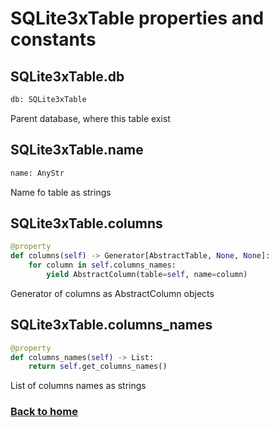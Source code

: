 # SQLite3xTable properties and constants


## SQLite3xTable.db

```python
db: SQLite3xTable
```

Parent database, where this table exist



## SQLite3xTable.name

```python
name: AnyStr
```

Name fo table as strings



## SQLite3xTable.columns

```python
@property
def columns(self) -> Generator[AbstractTable, None, None]:
    for column in self.columns_names:
        yield AbstractColumn(table=self, name=column)
```

Generator of columns as AbstractColumn objects



## SQLite3xTable.columns_names

```python
@property
def columns_names(self) -> List:
    return self.get_columns_names()
```

List of columns names as strings



### [Back to home](README.md)